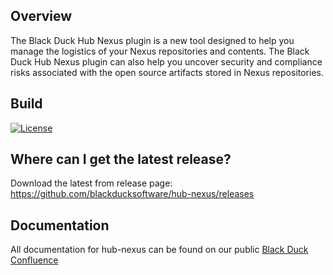 ## Overview ##
The Black Duck Hub Nexus plugin is a new tool designed to help you manage the logistics of your Nexus repositories and contents. The Black Duck Hub Nexus plugin can also help you uncover security and compliance risks associated with the open source artifacts stored in Nexus repositories.

## Build ##

[![License](https://img.shields.io/badge/License-Apache%202.0-blue.svg)](https://opensource.org/licenses/Apache-2.0)

## Where can I get the latest release? ##
Download the latest from release page: https://github.com/blackducksoftware/hub-nexus/releases

## Documentation ##
All documentation for hub-nexus can be found on our public [Black Duck Confluence](https://blackducksoftware.atlassian.net/wiki/display/INTDOCS/)
